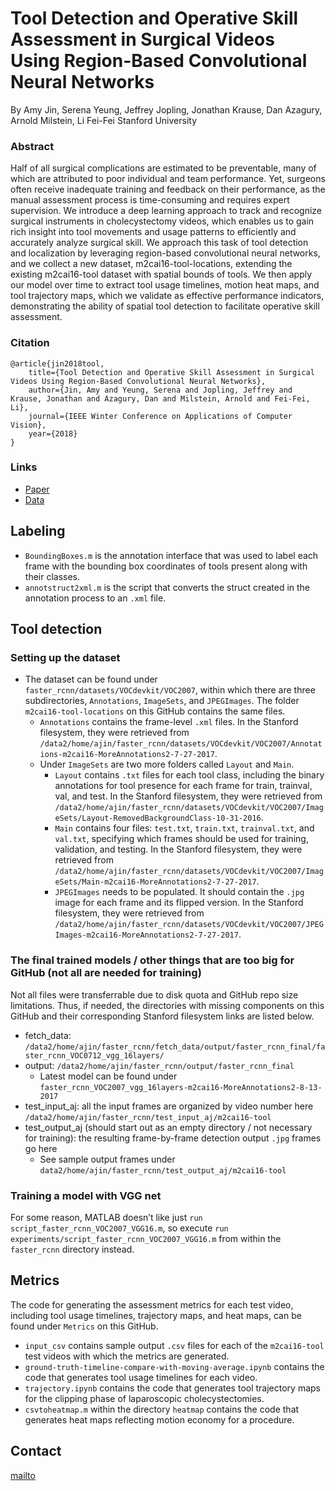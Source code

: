 # Tool Detection and Operative Skill Assessment in Surgical Videos Using Region-Based Convolutional Neural Networks

By Amy Jin, Serena Yeung, Jeffrey Jopling, Jonathan Krause, Dan Azagury, Arnold Milstein, Li Fei-Fei
Stanford University

### Abstract

Half of all surgical complications are estimated to be preventable, many of which are attributed to poor individual and team performance. Yet, surgeons often receive inadequate training and feedback on their performance, as the manual assessment process is time-consuming and requires expert supervision. We introduce a deep learning approach to track and recognize surgical instruments in cholecystectomy videos, which enables us to gain rich insight into tool movements and usage patterns to efficiently and accurately analyze surgical skill. We approach this task of tool detection and localization by leveraging region-based convolutional neural networks, and we collect a new dataset, m2cai16-tool-locations, extending the existing m2cai16-tool dataset with spatial bounds of tools. We then apply our model over time to extract tool usage timelines, motion heat maps, and tool trajectory maps, which we validate as effective performance indicators, demonstrating the ability of spatial tool detection to facilitate operative skill assessment.

### Citation

    @article{jin2018tool,
        title={Tool Detection and Operative Skill Assessment in Surgical Videos Using Region-Based Convolutional Neural Networks},
        author={Jin, Amy and Yeung, Serena and Jopling, Jeffrey and Krause, Jonathan and Azagury, Dan and Milstein, Arnold and Fei-Fei, Li},
        journal={IEEE Winter Conference on Applications of Computer Vision},
        year={2018}
    }

### Links

* [Paper](http://arxiv.org/abs/1802.08774)
* [Data](http://ai.stanford.edu/~syyeung/resources/m2cai16-tool-locations.zip)

## Labeling

* `BoundingBoxes.m` is the annotation interface that was used to label each frame with the bounding box coordinates of tools present along with their classes.
* `annotstruct2xml.m` is the script that converts the struct created in the annotation process to an `.xml` file.

## Tool detection

### Setting up the dataset

* The dataset can be found under `faster_rcnn/datasets/VOCdevkit/VOC2007`, within which there are three subdirectories, `Annotations`, `ImageSets`, and `JPEGImages`. The folder `m2cai16-tool-locations` on this GitHub contains the same files.
    - `Annotations` contains the frame-level `.xml` files. In the Stanford filesystem, they were retrieved from `/data2/home/ajin/faster_rcnn/datasets/VOCdevkit/VOC2007/Annotations-m2cai16-MoreAnnotations2-7-27-2017`.
    - Under `ImageSets` are two more folders called `Layout` and `Main`.
        * `Layout` contains `.txt` files for each tool class, including the binary annotations for tool presence for each frame for train, trainval, val, and test. In the Stanford filesystem, they were retrieved from `/data2/home/ajin/faster_rcnn/datasets/VOCdevkit/VOC2007/ImageSets/Layout-RemovedBackgroundClass-10-31-2016`.
        * `Main` contains four files: `test.txt`, `train.txt`, `trainval.txt`, and `val.txt`, specifying which frames should be used for training, validation, and testing. In the Stanford filesystem, they were retrieved from `/data2/home/ajin/faster_rcnn/datasets/VOCdevkit/VOC2007/ImageSets/Main-m2cai16-MoreAnnotations2-7-27-2017`.
        * `JPEGImages` needs to be populated. It should contain the `.jpg` image for each frame and its flipped version. In the Stanford filesystem, they were retrieved from `/data2/home/ajin/faster_rcnn/datasets/VOCdevkit/VOC2007/JPEGImages-m2cai16-MoreAnnotations2-7-27-2017`.

### The final trained models / other things that are too big for GitHub (not all are needed for training)

Not all files were transferrable due to disk quota and GitHub repo size limitations. Thus, if needed, the directories with missing components on this GitHub and their corresponding Stanford filesystem links are listed below.

* fetch_data: `/data2/home/ajin/faster_rcnn/fetch_data/output/faster_rcnn_final/faster_rcnn_VOC0712_vgg_16layers/`
* output: `/data2/home/ajin/faster_rcnn/output/faster_rcnn_final`
    - Latest model can be found under `faster_rcnn_VOC2007_vgg_16layers-m2cai16-MoreAnnotations2-8-13-2017`
* test_input_aj: all the input frames are organized by video number here `/data2/home/ajin/faster_rcnn/test_input_aj/m2cai16-tool`
* test_output_aj (should start out as an empty directory / not necessary for training): the resulting frame-by-frame detection output `.jpg` frames go here
    - See sample output frames under `data2/home/ajin/faster_rcnn/test_output_aj/m2cai16-tool`
    
### Training a model with VGG net

For some reason, MATLAB doesn’t like just `run script_faster_rcnn_VOC2007_VGG16.m`, so execute `run experiments/script_faster_rcnn_VOC2007_VGG16.m` from within the `faster_rcnn` directory instead.

## Metrics

The code for generating the assessment metrics for each test video, including tool usage timelines, trajectory maps, and heat maps, can be found under `Metrics` on this GitHub.
* `input_csv` contains sample output `.csv` files for each of the `m2cai16-tool` test videos with which the metrics are generated.  
* `ground-truth-timeline-compare-with-moving-average.ipynb` contains the code that generates tool usage timelines for each video.
* `trajectory.ipynb` contains the code that generates tool trajectory maps for the clipping phase of laparoscopic cholecystectomies.
* `csvtoheatmap.m` within the directory `heatmap` contains the code that generates heat maps reflecting motion economy for a procedure.

## Contact

[mailto](mailto:amyjin713@gmail.com)


